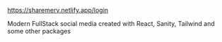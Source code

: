 https://sharemerv.netlify.app/login

Modern FullStack social media created with React, Sanity, Tailwind and some other packages
